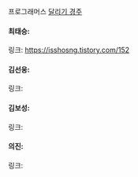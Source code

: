 프로그래머스 [달리기 경주](https://school.programmers.co.kr/learn/courses/30/lessons/178871)<br>

#### 최태승:
링크: https://isshosng.tistory.com/152

#### 김선웅: 
링크: 


#### 김보성:
링크:

#### 의진: 
링크:
